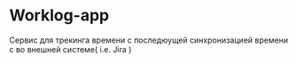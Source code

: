 # Worklog-app
Сервис для трекинга времени с последюущей синхронизацией времени с во внешней системе( i.e. Jira )
